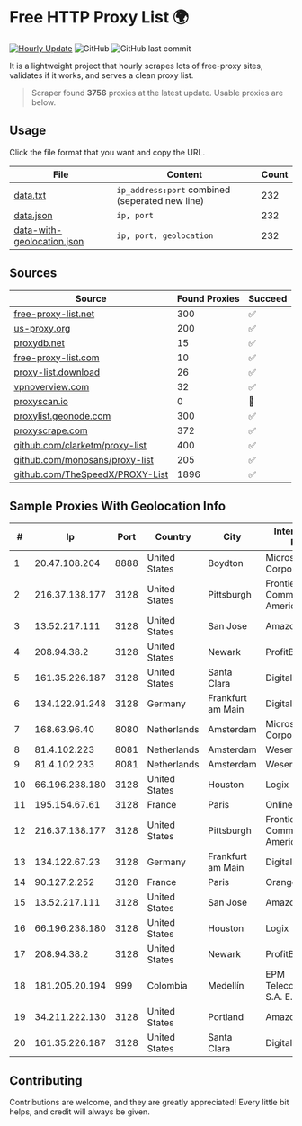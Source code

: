 
# Free HTTP Proxy List 🌍

[![Hourly Update](https://github.com/mertguvencli/http-proxy-list/actions/workflows/main.yml/badge.svg?branch=main)](https://github.com/mertguvencli/http-proxy-list/actions/workflows/main.yml)
![GitHub](https://img.shields.io/github/license/mertguvencli/http-proxy-list)
![GitHub last commit](https://img.shields.io/github/last-commit/mertguvencli/http-proxy-list)

It is a lightweight project that hourly scrapes lots of free-proxy sites, validates if it works, and serves a clean proxy list.


> Scraper found **3756** proxies at the latest update. Usable proxies are below.

## Usage

Click the file format that you want and copy the URL.


|File|Content|Count|
|----|-------|-----|
|[data.txt](https://raw.githubusercontent.com/mertguvencli/http-proxy-list/main/proxy-list/data.txt)|`ip_address:port` combined (seperated new line)|232|
|[data.json](https://raw.githubusercontent.com/mertguvencli/http-proxy-list/main/proxy-list/data.json)|`ip, port`|232|
|[data-with-geolocation.json](https://raw.githubusercontent.com/mertguvencli/http-proxy-list/main/proxy-list/data-with-geolocation.json)|`ip, port, geolocation`|232|

## Sources

|Source|Found Proxies|Succeed|
|------|-------------|-------|
|[free-proxy-list.net](https://free-proxy-list.net)|300|✅|
|[us-proxy.org](https://www.us-proxy.org)|200|✅|
|[proxydb.net](http://proxydb.net)|15|✅|
|[free-proxy-list.com](https://free-proxy-list.com/?page=&port=&type%5B%5D=http&type%5B%5D=https&up_time=0&search=Search)|10|✅|
|[proxy-list.download](https://www.proxy-list.download/HTTP)|26|✅|
|[vpnoverview.com](https://vpnoverview.com/privacy/anonymous-browsing/free-proxy-servers)|32|✅|
|[proxyscan.io](https://www.proxyscan.io)|0|🚫|
|[proxylist.geonode.com](https://proxylist.geonode.com/api/proxy-list?limit=300&page=1&sort_by=lastChecked&sort_type=desc&protocols=http,https)|300|✅|
|[proxyscrape.com](https://api.proxyscrape.com/v2/?request=displayproxies&protocol=http&timeout=10000&country=all&ssl=all&anonymity=all)|372|✅|
|[github.com/clarketm/proxy-list](https://raw.githubusercontent.com/clarketm/proxy-list/master/proxy-list-raw.txt)|400|✅|
|[github.com/monosans/proxy-list](https://raw.githubusercontent.com/monosans/proxy-list/main/proxies/http.txt)|205|✅|
|[github.com/TheSpeedX/PROXY-List](https://raw.githubusercontent.com/TheSpeedX/PROXY-List/master/http.txt)|1896|✅|


## Sample Proxies With Geolocation Info

|#|Ip|Port|Country|City|Internet Service Provider|
|-|--|----|-------|----|-------------------------|
|1|20.47.108.204|8888|United States|Boydton|Microsoft Corporation|
|2|216.37.138.177|3128|United States|Pittsburgh|Frontier Communications of America|
|3|13.52.217.111|3128|United States|San Jose|Amazon.com, Inc.|
|4|208.94.38.2|3128|United States|Newark|ProfitBricks, Inc.|
|5|161.35.226.187|3128|United States|Santa Clara|DigitalOcean, LLC|
|6|134.122.91.248|3128|Germany|Frankfurt am Main|DigitalOcean, LLC|
|7|168.63.96.40|8080|Netherlands|Amsterdam|Microsoft Corporation|
|8|81.4.102.223|8081|Netherlands|Amsterdam|WeservIT|
|9|81.4.102.233|8081|Netherlands|Amsterdam|WeservIT|
|10|66.196.238.180|3128|United States|Houston|Logix|
|11|195.154.67.61|3128|France|Paris|Online S.A.S.|
|12|216.37.138.177|3128|United States|Pittsburgh|Frontier Communications of America|
|13|134.122.67.23|3128|Germany|Frankfurt am Main|DigitalOcean, LLC|
|14|90.127.2.252|3128|France|Paris|Orange|
|15|13.52.217.111|3128|United States|San Jose|Amazon.com, Inc.|
|16|66.196.238.180|3128|United States|Houston|Logix|
|17|208.94.38.2|3128|United States|Newark|ProfitBricks, Inc.|
|18|181.205.20.194|999|Colombia|Medellín|EPM Telecomunicaciones S.A. E.S.P.|
|19|34.211.222.130|3128|United States|Portland|Amazon.com, Inc.|
|20|161.35.226.187|3128|United States|Santa Clara|DigitalOcean, LLC|



## Contributing

Contributions are welcome, and they are greatly appreciated! Every
little bit helps, and credit will always be given.


